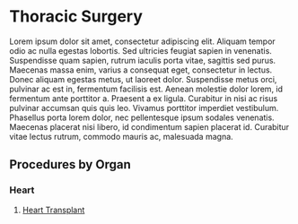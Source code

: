 # Thoracic Surgery
Lorem ipsum dolor sit amet, consectetur adipiscing elit. Aliquam tempor odio ac nulla egestas lobortis. Sed ultricies feugiat sapien in venenatis. Suspendisse quam sapien, rutrum iaculis porta vitae, sagittis sed purus. Maecenas massa enim, varius a consequat eget, consectetur in lectus. Donec aliquam egestas metus, ut laoreet dolor. Suspendisse metus orci, pulvinar ac est in, fermentum facilisis est. Aenean molestie dolor lorem, id fermentum ante porttitor a. Praesent a ex ligula. Curabitur in nisi ac risus pulvinar accumsan quis quis leo. Vivamus porttitor imperdiet vestibulum. Phasellus porta lorem dolor, nec pellentesque ipsum sodales venenatis. Maecenas placerat nisi libero, id condimentum sapien placerat id. Curabitur vitae lectus rutrum, commodo mauris ac, malesuada magna.

## Procedures by Organ
### Heart
1. [Heart Transplant](heart-transplant.md)